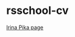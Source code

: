# rsschool-cv
[Irina Pika page]([адрес](https://irinapika.github.io/rsschool-cv/cv) "Irina Pika page")

